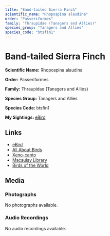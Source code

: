 ```yaml
---
title: "Band-tailed Sierra Finch"
scientific_name: "Rhopospina alaudina"
order: "Passeriformes"
family: "Thraupidae (Tanagers and Allies)"
species_group: "Tanagers and Allies"
species_code: "btsfin1"
---
```


# Band-tailed Sierra Finch

**Scientific Name:** Rhopospina alaudina

**Order:** Passeriformes

**Family:** Thraupidae (Tanagers and Allies)

**Species Group:** Tanagers and Allies

**Species Code:** btsfin1

**My Sightings:** [eBird](https://ebird.org/lifelist?r=world&time=life&spp=btsfin1)

## Links
* [eBird](https://ebird.org/species/btsfin1) 
* [All About Birds](https://www.allaboutbirds.org/guide/btsfin1) 
* [Xeno-canto](https://www.xeno-canto.org/species/btsfin1) 
* [Macaulay Library](https://search.macaulaylibrary.org/catalog?taxonCode=btsfin1&sort=rating_rank_desc)
* [Birds of the World](https://birdsoftheworld.org/bow/species/btsfin1)

## Media
### Photographs
No photographs available.

### Audio Recordings
No audio recordings available.
